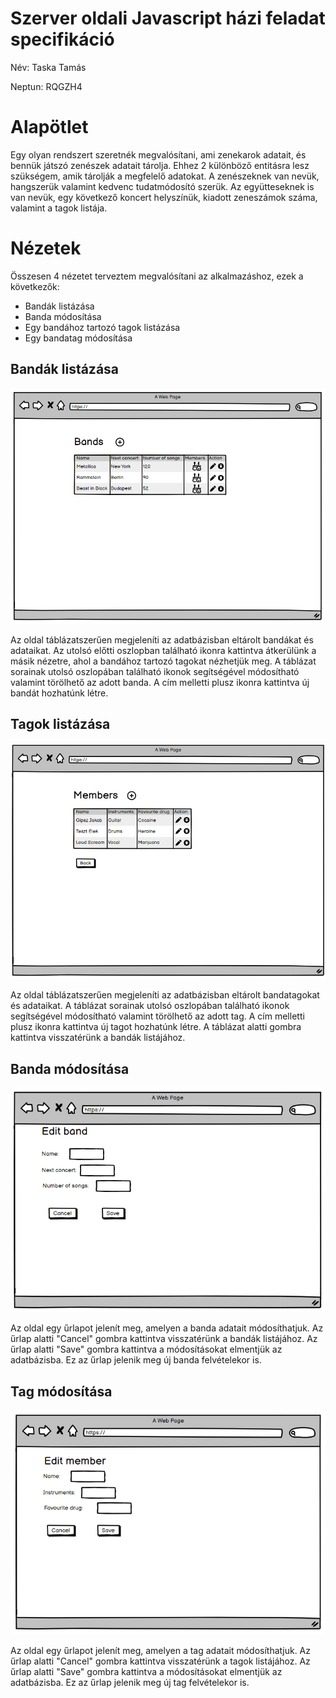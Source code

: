 # Szerver oldali Javascript házi feladat specifikáció

Név: Taska Tamás

Neptun: RQGZH4

# Alapötlet

Egy olyan rendszert szeretnék megvalósítani, ami zenekarok adatait, és bennük játszó zenészek adatait tárolja. Ehhez 2 különböző entitásra lesz szükségem, amik tárolják a megfelelő adatokat. A zenészeknek van nevük, hangszerük valamint kedvenc tudatmódosító szerük. Az együtteseknek is van nevük, egy következő koncert helyszínük, kiadott zeneszámok száma, valamint a tagok listája.

# Nézetek

Összesen 4 nézetet terveztem megvalósítani az alkalmazáshoz, ezek a következők:
- Bandák listázása
- Banda módosítása
- Egy bandához tartozó tagok listázása
- Egy bandatag módosítása

## Bandák listázása

![](pics/list_bands.png)

Az oldal táblázatszerűen megjeleníti az adatbázisban eltárolt bandákat és adataikat. 
Az utolsó előtti oszlopban található ikonra kattintva átkerülünk a másik nézetre, ahol a bandához tartozó tagokat nézhetjük meg.
A táblázat sorainak utolsó oszlopában található ikonok segítségével módosítható valamint törölhető az adott banda. 
A cím melletti plusz ikonra kattintva új bandát hozhatúnk létre.

## Tagok listázása

![](pics/list_members.png)

Az oldal táblázatszerűen megjeleníti az adatbázisban eltárolt bandatagokat és adataikat.
A táblázat sorainak utolsó oszlopában található ikonok segítségével módosítható valamint törölhető az adott tag.
A cím melletti plusz ikonra kattintva új tagot hozhatúnk létre.
A táblázat alatti gombra kattintva visszatérünk a bandák listájához.

## Banda módosítása

![](pics/edit_band.png)

Az oldal egy űrlapot jelenít meg, amelyen a banda adatait módosíthatjuk.
Az űrlap alatti "Cancel" gombra kattintva visszatérünk a bandák listájához.
Az űrlap alatti "Save" gombra kattintva a módosításokat elmentjük az adatbázisba.
Ez az űrlap jelenik meg új banda felvételekor is.

## Tag módosítása

![](pics/edit_member.png)

Az oldal egy űrlapot jelenít meg, amelyen a tag adatait módosíthatjuk.
Az űrlap alatti "Cancel" gombra kattintva visszatérünk a tagok listájához.
Az űrlap alatti "Save" gombra kattintva a módosításokat elmentjük az adatbázisba.
Ez az űrlap jelenik meg új tag felvételekor is.
